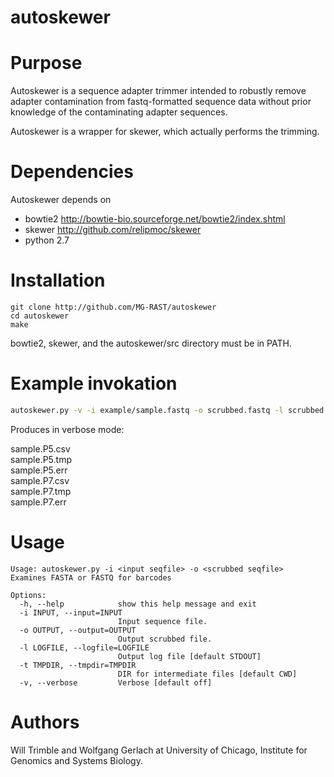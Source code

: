 # autoskewer

Purpose
=======
Autoskewer is a sequence adapter trimmer intended to robustly remove adapter 
contamination from fastq-formatted sequence data without prior knowledge of
the contaminating adapter sequences.

Autoskewer is a wrapper for skewer, which actually performs the trimming.

Dependencies
============
Autoskewer depends on
* bowtie2 http://bowtie-bio.sourceforge.net/bowtie2/index.shtml
* skewer http://github.com/relipmoc/skewer
* python 2.7

Installation
============

    git clone http://github.com/MG-RAST/autoskewer
    cd autoskewer
    make

bowtie2, skewer, and the autoskewer/src directory must be in PATH.

Example invokation
==================
```bash
autoskewer.py -v -i example/sample.fastq -o scrubbed.fastq -l scrubbed.log
```

Produces in verbose mode:

sample.P5.csv<br>
sample.P5.tmp<br>
sample.P5.err<br>
sample.P7.csv<br>
sample.P7.tmp<br>
sample.P7.err

Usage
=======
```text
Usage: autoskewer.py -i <input seqfile> -o <scrubbed seqfile>
Examines FASTA or FASTQ for barcodes

Options:
  -h, --help            show this help message and exit
  -i INPUT, --input=INPUT
                        Input sequence file.
  -o OUTPUT, --output=OUTPUT
                        Output scrubbed file.
  -l LOGFILE, --logfile=LOGFILE
                        Output log file [default STDOUT]
  -t TMPDIR, --tmpdir=TMPDIR
                        DIR for intermediate files [default CWD]
  -v, --verbose         Verbose [default off]
```
Authors
=======

Will Trimble and Wolfgang Gerlach at University of Chicago, Institute for Genomics 
and Systems Biology.

